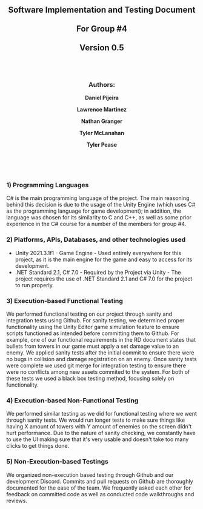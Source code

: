 <div align="center">

## Software Implementation and Testing Document <br> <br> For Group #4 <br> <br> Version 0.5

<br>
<br>

### Authors:

**Daniel Pijeira**
<br>

**Lawrence Martinez**
<br>

**Nathan Granger**
<br>

**Tyler McLanahan**
<br>

**Tyler Pease**
<br>

</div>
<br>
<br>
<br>

### 1) Programming Languages

C# is the main programming language of the project. The main reasoning behind this decision is due to the usage of the Unity Engine (which uses C# as the programming language for game development); in addition, the language was chosen for its similarity to C and C++, as well as some prior experience in the C# course for a number of the members for group #4.

### 2) Platforms, APIs, Databases, and other technologies used

* Unity 2021.3.1f1 - Game Engine - Used entirely everywhere for this project, as it is the main engine for the game and easy to access for its development.
* .NET Standard 2.1, C# 7.0 - Required by the Project via Unity - The project requires the use of .NET Standard 2.1 and C# 7.0 for the project to run properly.

### 3) Execution-based Functional Testing

We performed functional testing on our project through sanity and integration tests using Github. For sanity testing, we determined proper functionality using the Unity Editor game simulation feature to ensure scripts functioned as intended before committing them to Github. For example, one of our functional requirements in the RD document states that bullets from towers in our game must apply a set damage value to an enemy. We applied sanity tests after the initial commit to ensure there were no bugs in collision and damage registration on an enemy. Once sanity tests were complete we used git merge for integration testing to ensure there were no conflicts among new assets commited to the system. For both of these tests we used a black box testing method, focusing solely on functionality.

### 4) Execution-based Non-Functional Testing

We performed similar testing as we did for functional testing where we went through sanity tests. We would run longer tests to make sure things like having X amount of towers with Y amount of enemies on the screen didn't hurt performance. Due to the nature of sanity checking, we constantly have to use the UI making sure that it's very usable and doesn't take too many clicks to get things done.

### 5) Non-Execution-based Testings

We organized non-execution based testing through Github and our development Discord. Commits and pull requests on Github are thoroughly documented for the ease of the team. We frequently asked each other for feedback on committed code as well as conducted code walkthroughs and reviews.
